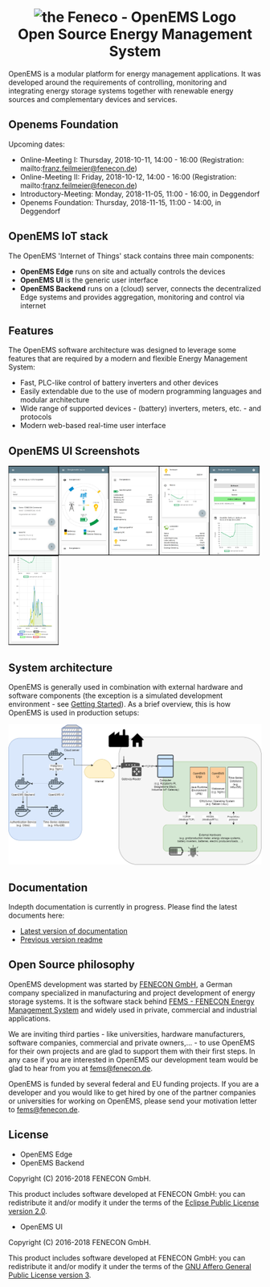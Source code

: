 <h1 align="center">
  <img src="https://raw.githubusercontent.com/OpenEMS/openems/develop/doc/img/OpenEMS-Logo.png" alt="the Feneco - OpenEMS Logo" width="200"></a>
  <br/>Open Source Energy Management System
</h1>

OpenEMS is a modular platform for energy management applications.
It was developed around the requirements of controlling, monitoring and integrating energy storage systems together with renewable energy sources and complementary devices and services.

## Openems Foundation

Upcoming dates:
* Online-Meeting I:   Thursday, 2018-10-11, 14:00 - 16:00 (Registration: mailto:franz.feilmeier@fenecon.de)
* Online-Meeting II:  Friday, 2018-10-12, 14:00 - 16:00 (Registration: mailto:franz.feilmeier@fenecon.de)
* Introductory-Meeting: Monday, 2018-11-05, 11:00 - 16:00, in Deggendorf
* Openems Foundation:  Thursday, 2018-11-15, 11:00 - 14:00, in Deggendorf

## OpenEMS IoT stack

The OpenEMS 'Internet of Things' stack contains three main components:

 * **OpenEMS Edge** runs on site and actually controls the devices
 * **OpenEMS UI** is the generic user interface
 * **OpenEMS Backend** runs on a (cloud) server, connects the decentralized Edge systems and provides aggregation, monitoring and control via internet

## Features

The OpenEMS software architecture was designed to leverage some features that are required by a modern and flexible Energy Management System:

 * Fast, PLC-like control of battery inverters and other devices
 * Easily extendable due to the use of modern programming languages and modular architecture
 * Wide range of supported devices - (battery) inverters, meters, etc. - and protocols
 * Modern web-based real-time user interface

## OpenEMS UI Screenshots

<img src="./doc/img/ui-overview.png" width="100" align="left"/>
<img src="./doc/img/ui-device-energymonitor.png" width="100" align="left"/>
<img src="./doc/img/ui-device-energytable.png" width="100" align="left"/>
<img src="./doc/img/ui-device-soc+evcs.png" width="100" align="left"/>
<img src="./doc/img/ui-device-history.png" width="100" align="left"/>
<img src="./doc/img/ui-device-history2.png" width="100"/>

## System architecture

OpenEMS is generally used in combination with external hardware and software components
(the exception is a simulated development environment - see [Getting Started](/doc/OpenEMS_EN.adoc#getting-started)). As a brief overview, this is how OpenEMS is used in production setups:

<img src="./doc/img/system-architecture.png" />

## Documentation

Indepth documentation is currently in progress. Please find the latest documents here:

 * [Latest version of documentation](http://openems.io/openems/latest/introduction.html)
 * [Previous version readme](https://github.com/OpenEMS/openems/blob/old_master/README.md)

## Open Source philosophy

OpenEMS development was started by [FENECON GmbH](https://www.fenecon.de), a German company specialized in manufacturing and project development of energy storage systems. It is the software stack behind [FEMS - FENECON Energy Management System](https://fenecon.de/page/fems) and widely used in private, commercial and industrial applications.

We are inviting third parties - like universities, hardware manufacturers, software companies, commercial and private owners,... - to use OpenEMS for their own projects and are glad to support them with their first steps. In any case if you are interested in OpenEMS our development team would be glad to hear from you at fems@fenecon.de.

OpenEMS is funded by several federal and EU funding projects. If you are a developer and you would like to get hired by one of the partner companies or universities for working on OpenEMS, please send your motivation letter to fems@fenecon.de.

## License

* OpenEMS Edge 
* OpenEMS Backend

Copyright (C) 2016-2018 FENECON GmbH.

This product includes software developed at FENECON GmbH: you can
redistribute it and/or modify it under the terms of the [Eclipse Public License version 2.0](LICENSE-EPL-2.0). 

 * OpenEMS UI

Copyright (C) 2016-2018 FENECON GmbH.

This product includes software developed at FENECON GmbH: you can
redistribute it and/or modify it under the terms of the [GNU Affero General Public License version 3](LICENSE-AGPL-3.0).
